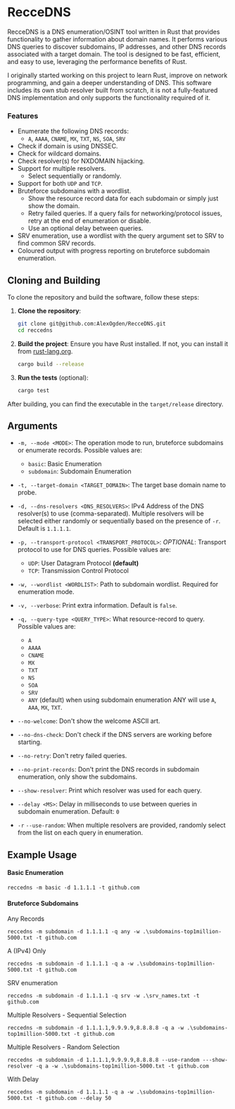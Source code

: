 # RecceDNS 

RecceDNS is a DNS enumeration/OSINT tool written in Rust 
that provides functionality to gather information about domain names. It performs various DNS queries to discover subdomains, IP addresses, and other DNS records associated with a target domain. The tool is designed to be fast, efficient, and easy to use, leveraging the performance benefits of Rust.

I originally started working on this project to learn Rust, improve on network programming, and gain a deeper understanding of DNS. This software includes its own stub resolver built from scratch, it is not a fully-featured DNS implementation and only supports the functionality required of it.

### Features

- Enumerate the following DNS records:
	- `A`, `AAAA`, `CNAME`, `MX`, `TXT`, `NS`, `SOA`, `SRV`
- Check if domain is using DNSSEC.
- Check for wildcard domains.
- Check resolver(s) for NXDOMAIN hijacking.
- Support for multiple resolvers.
	- Select sequentially or randomly.
- Support for both `UDP` and `TCP`.
- Bruteforce subdomains with a wordlist.
	- Show the resource record data for each subdomain or simply just show the domain.
	- Retry failed queries. If a query fails for networking/protocol issues, retry at the end of enumeration or disable.
	- Use an optional delay between queries.
- SRV enumeration, use a wordlist with the query argument set to SRV to find common SRV records.
- Coloured output with progress reporting on bruteforce subdomain enumeration.

## Cloning and Building

To clone the repository and build the software, follow these steps:

1. **Clone the repository**:
	```sh
	git clone git@github.com:AlexOgden/RecceDNS.git
	cd reccedns
	```

2. **Build the project**:
	Ensure you have Rust installed. If not, you can install it from [rust-lang.org](https://www.rust-lang.org/).

	```sh
	cargo build --release
	```

3. **Run the tests** (optional):
	```sh
	cargo test
	```

After building, you can find the executable in the `target/release` directory.

## Arguments

- `-m, --mode <MODE>`: The operation mode to run, bruteforce subdomains or enumerate records. Possible values are:
  - `basic`: Basic Enumeration
  - `subdomain`: Subdomain Enumeration

- `-t, --target-domain <TARGET_DOMAIN>`: The target base domain name to probe.

- `-d, --dns-resolvers <DNS_RESOLVERS>`: IPv4 Address of the DNS resolver(s) to use (comma-separated). Multiple resolvers will be selected either randomly or sequentially based on the presence of `-r`. Default is `1.1.1.1`.

- `-p, --transport-protocol <TRANSPORT_PROTOCOL>`: *OPTIONAL*: Transport protocol to use for DNS queries. Possible values are:
  - `UDP`: User Datagram Protocol **(default)**
  - `TCP`: Transmission Control Protocol

- `-w, --wordlist <WORDLIST>`: Path to subdomain wordlist. Required for enumeration mode.

- `-v, --verbose`: Print extra information. Default is `false`.

- `-q, --query-type <QUERY_TYPE>`: What resource-record to query. Possible values are:
  - `A`
  - `AAAA`
  - `CNAME`
  - `MX`
  - `TXT`
  - `NS`
  - `SOA`
  - `SRV`
  - `ANY` (default)
 when using subdomain enumeration ANY will use `A`, `AAA`, `MX`, `TXT`.

- `--no-welcome`: Don't show the welcome ASCII art.

- `--no-dns-check`: Don't check if the DNS servers are working before starting.

- `--no-retry`: Don't retry failed queries.

- `--no-print-records`: Don't print the DNS records in subdomain enumeration, only show the subdomains.

- `--show-resolver`: Print which resolver was used for each query.

- `--delay <MS>`: Delay in milliseconds to use between queries in subdomain enumeration. Default: `0`

- `-r` `--use-random`: When multiple resolvers are provided, randomly select from the list on each query in enumeration.

## Example Usage

#### Basic Enumeration

`reccedns -m basic -d 1.1.1.1 -t github.com`

#### Bruteforce Subdomains

Any Records

`reccedns -m subdomain -d 1.1.1.1 -q any -w .\subdomains-top1million-5000.txt -t github.com`

A (IPv4) Only

`reccedns -m subdomain -d 1.1.1.1 -q a -w .\subdomains-top1million-5000.txt -t github.com`

SRV enumeration

`reccedns -m subdomain -d 1.1.1.1 -q srv -w .\srv_names.txt -t github.com`

Multiple Resolvers - Sequential Selection

`reccedns -m subdomain -d 1.1.1.1,9.9.9.9,8.8.8.8 -q a -w .\subdomains-top1million-5000.txt -t github.com`

Multiple Resolvers - Random Selection

`reccedns -m subdomain -d 1.1.1.1,9.9.9.9,8.8.8.8 --use-random ---show-resolver -q a -w .\subdomains-top1million-5000.txt -t github.com`

With Delay

`reccedns -m subdomain -d 1.1.1.1 -q a -w .\subdomains-top1million-5000.txt -t github.com --delay 50`